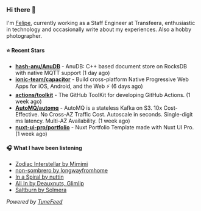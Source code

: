 ### Hi there 👋

I'm [Felipe](https://felipevm.com), currently working as a Staff Engineer at Transfeera, enthusiastic in technology and occasionally write about my experiences. Also a hobby photographer.

#### ⭐ Recent Stars
- **[hash-anu/AnuDB](https://github.com/hash-anu/AnuDB)** - AnuDB: C&#43;&#43; based document store on RocksDB with native MQTT support (1 day ago)
- **[ionic-team/capacitor](https://github.com/ionic-team/capacitor)** - Build cross-platform Native Progressive Web Apps for iOS, Android, and the Web ⚡️ (6 days ago)
- **[actions/toolkit](https://github.com/actions/toolkit)** - The GitHub ToolKit for developing GitHub Actions. (1 week ago)
- **[AutoMQ/automq](https://github.com/AutoMQ/automq)** - AutoMQ is a stateless Kafka on S3. 10x Cost-Effective. No Cross-AZ Traffic Cost. Autoscale in seconds. Single-digit ms latency. Multi-AZ Availability. (1 week ago)
- **[nuxt-ui-pro/portfolio](https://github.com/nuxt-ui-pro/portfolio)** - Nuxt Portfolio Template made with Nuxt UI Pro. (1 week ago)

#### 🎧 What I have been listening
- [Zodiac Interstellar by Mimimi](https://open.spotify.com/track/2lOa0pC5BbOchxyxWg9EPS)
- [non-sombrero by longwayfromhome](https://open.spotify.com/track/2qdAHLUFkZGyFD52eXQWg3)
- [In a Spiral by nuttin](https://open.spotify.com/track/7KDcV9eKswsB91nljXgzDY)
- [All In by Deauxnuts, Glimlip](https://open.spotify.com/track/0J4GC21u9mvvZv6AS0f2dv)
- [Saltburn by Solmera](https://open.spotify.com/track/0xs6poNvfGEALAg5e3Zhpi)

_Powered by [TuneFeed](https://tunefeed.app?ref=github.com)_
